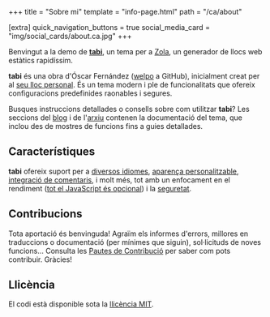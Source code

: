 +++
title = "Sobre mi"
template = "info-page.html"
path = "/ca/about"

[extra]
quick_navigation_buttons = true
social_media_card = "img/social_cards/about.ca.jpg"
+++

Benvingut a la demo de [**tabi**](https://github.com/welpo/tabi), un tema per a [Zola](https://www.getzola.org/), un generador de llocs web estàtics rapidíssim.

**tabi** és una obra d'Óscar Fernández ([welpo](https://github.com/welpo/) a GitHub), inicialment creat per al [seu lloc personal](https://osc.garden/ca/). És un tema modern i ple de funcionalitats que ofereix configuracions predefinides raonables i segures.

Busques instruccions detallades o consells sobre com utilitzar **tabi**? Les seccions del [blog](https://welpo.github.io/tabi/ca/blog/) i de l'[arxiu](https://welpo.github.io/tabi/ca/archive/) contenen la documentació del tema, que inclou des de mostres de funcions fins a guies detallades.

## Característiques

**tabi** ofereix suport per a [diversos idiomes](https://welpo.github.io/tabi/ca/blog/faq-languages/), [aparença personalitzable](https://welpo.github.io/tabi/ca/blog/customise-tabi/), [integració de comentaris](https://welpo.github.io/tabi/blog/comments/), i molt més, tot amb un enfocament en el rendiment ([tot el JavaScript és opcional](https://welpo.github.io/ca/tabi/blog/javascript/)) i la [seguretat](https://welpo.github.io/ca/tabi/blog/security/).

## Contribucions

Tota aportació és benvinguda! Agraïm els informes d'errors, millores en traduccions o documentació (per mínimes que siguin), sol·licituds de noves funcions… Consulta les [Pautes de Contribució](https://github.com/welpo/tabi/blob/main/CONTRIBUTING.md) per saber com pots contribuir. Gràcies!

## Llicència

El codi està disponible sota la [llicència MIT](https://choosealicense.com/licenses/mit/).
